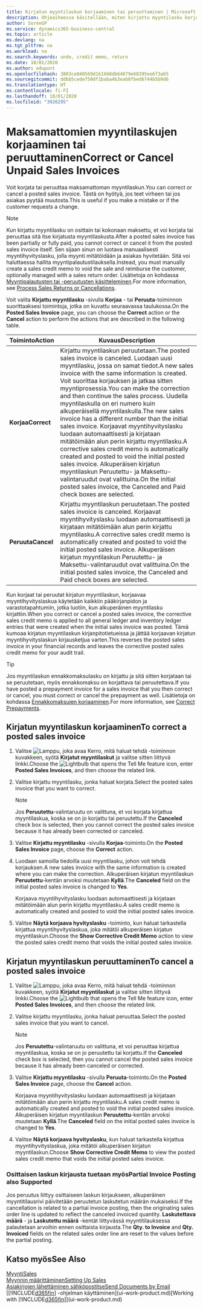 ```yaml
---
title: Kirjatun myyntilaskun korjaaminen tai peruuttaminen | Microsoft Docs
description: Ohjeaiheessa käsitellään, miten kirjattu myyntilasku korjataan, kumotaan tai peruutetaan ja miten myyntihyvityslasku kohdistetaan.
author: SorenGP
ms.service: dynamics365-business-central
ms.topic: article
ms.devlang: na
ms.tgt_pltfrm: na
ms.workload: na
ms.search.keywords: undo, credit memo, return
ms.date: 10/01/2020
ms.author: edupont
ms.openlocfilehash: 3803ce840569d1b1668db64879e68395ee6f3a65
ms.sourcegitcommit: ddbb5cede750df1baba4b3eab8fbed6744b5b9d6
ms.translationtype: HT
ms.contentlocale: fi-FI
ms.lasthandoff: 10/01/2020
ms.locfileid: "3926295"
---
```

# <a name="correct-or-cancel-unpaid-sales-invoices"></a><span data-ttu-id="a2df5-103">Maksamattomien myyntilaskujen korjaaminen tai peruuttaminen</span><span class="sxs-lookup"><span data-stu-id="a2df5-103">Correct or Cancel Unpaid Sales Invoices</span></span>

<span data-ttu-id="a2df5-104">Voit korjata tai peruuttaa maksamattoman myyntilaskun.</span><span class="sxs-lookup"><span data-stu-id="a2df5-104">You can correct or cancel a posted sales invoice.</span></span> <span data-ttu-id="a2df5-105">Tästä on hyötyä, jos teet virheen tai jos asiakas pyytää muutosta.</span><span class="sxs-lookup"><span data-stu-id="a2df5-105">This is useful if you make a mistake or if the customer requests a change.</span></span>

> [!NOTE]  
> <span data-ttu-id="a2df5-106">Kun kirjattu myyntilasku on osittain tai kokonaan maksettu, et voi korjata tai peruuttaa sitä itse kirjatusta myyntilaskusta.</span><span class="sxs-lookup"><span data-stu-id="a2df5-106">After a posted sales invoice has been partially or fully paid, you cannot correct or cancel it from the posted sales invoice itself.</span></span> <span data-ttu-id="a2df5-107">Sen sijaan sinun on luotava manuaalisesti myyntihyvityslasku, jolla myynti mitätöidään ja asiakas hyvitetään. Sitä voi haluttaessa hallita myyntipalautustilauksella.</span><span class="sxs-lookup"><span data-stu-id="a2df5-107">Instead, you must manually create a sales credit memo to void the sale and reimburse the customer, optionally managed with a sales return order.</span></span> <span data-ttu-id="a2df5-108">Lisätietoja on kohdassa [Myyntipalautusten tai -peruutusten käsitteleminen](sales-how-process-sales-returns-cancellations.md).</span><span class="sxs-lookup"><span data-stu-id="a2df5-108">For more information, see [Process Sales Returns or Cancellations](sales-how-process-sales-returns-cancellations.md).</span></span>

<span data-ttu-id="a2df5-109">Voit valita **Kirjattu myyntilasku** -sivulla **Korjaa** - tai **Peruuta**-toiminnon suorittaaksesi toimintoja, jotka on kuvattu seuraavassa taulukossa.</span><span class="sxs-lookup"><span data-stu-id="a2df5-109">On the **Posted Sales Invoice** page, you can choose the **Correct** action or the **Cancel** action to perform the actions that are described in the following table.</span></span>

| <span data-ttu-id="a2df5-110">Toiminto</span><span class="sxs-lookup"><span data-stu-id="a2df5-110">Action</span></span> | <span data-ttu-id="a2df5-111">Kuvaus</span><span class="sxs-lookup"><span data-stu-id="a2df5-111">Description</span></span> |
| --- | --- |
| <span data-ttu-id="a2df5-112">**Korjaa**</span><span class="sxs-lookup"><span data-stu-id="a2df5-112">**Correct**</span></span> |<span data-ttu-id="a2df5-113">Kirjattu myyntilaskun peruutetaan.</span><span class="sxs-lookup"><span data-stu-id="a2df5-113">The posted sales invoice is canceled.</span></span> <span data-ttu-id="a2df5-114">Luodaan uusi myyntilasku, jossa on samat tiedot.</span><span class="sxs-lookup"><span data-stu-id="a2df5-114">A new sales invoice with the same information is created.</span></span> <span data-ttu-id="a2df5-115">Voit suorittaa korjauksen ja jatkaa sitten myyntiprosessia.</span><span class="sxs-lookup"><span data-stu-id="a2df5-115">You can make the correction and then continue the sales process.</span></span> <span data-ttu-id="a2df5-116">Uudella myyntilaskulla on eri numero kuin alkuperäisellä myyntilaskulla.</span><span class="sxs-lookup"><span data-stu-id="a2df5-116">The new sales invoice has a different number than the initial sales invoice.</span></span> <span data-ttu-id="a2df5-117">Korjaavat myyntihyvityslasku luodaan automaattisesti ja kirjataan mitätöimään alun perin kirjattu myyntilasku.</span><span class="sxs-lookup"><span data-stu-id="a2df5-117">A corrective sales credit memo is automatically created and posted to void the initial posted sales invoice.</span></span> <span data-ttu-id="a2df5-118">Alkuperäisen kirjatun myyntilaskun Peruutettu- ja Maksettu-valintaruudut ovat valittuina.</span><span class="sxs-lookup"><span data-stu-id="a2df5-118">On the initial posted sales invoice, the Canceled and Paid check boxes are selected.</span></span> |
| <span data-ttu-id="a2df5-119">**Peruuta**</span><span class="sxs-lookup"><span data-stu-id="a2df5-119">**Cancel**</span></span> |<span data-ttu-id="a2df5-120">Kirjattu myyntilaskun peruutetaan.</span><span class="sxs-lookup"><span data-stu-id="a2df5-120">The posted sales invoice is canceled.</span></span> <span data-ttu-id="a2df5-121">Korjaavat myyntihyvityslasku luodaan automaattisesti ja kirjataan mitätöimään alun perin kirjattu myyntilasku.</span><span class="sxs-lookup"><span data-stu-id="a2df5-121">A corrective sales credit memo is automatically created and posted to void the initial posted sales invoice.</span></span> <span data-ttu-id="a2df5-122">Alkuperäisen kirjatun myyntilaskun Peruutettu- ja Maksettu-valintaruudut ovat valittuina.</span><span class="sxs-lookup"><span data-stu-id="a2df5-122">On the initial posted sales invoice, the Canceled and Paid check boxes are selected.</span></span> |

<span data-ttu-id="a2df5-123">Kun korjaat tai peruutat kirjatun myyntilaskun, korjaavaa myyntihyvityslaskua käytetään kaikkiin pääkirjanpidon ja varastotapahtumiin, jotka luotiin, kun alkuperäinen myyntilasku kirjattiin.</span><span class="sxs-lookup"><span data-stu-id="a2df5-123">When you correct or cancel a posted sales invoice, the corrective sales credit memo is applied to all general ledger and inventory ledger entries that were created when the initial sales invoice was posted.</span></span> <span data-ttu-id="a2df5-124">Tämä kumoaa kirjatun myyntilaskun kirjanpitotietueissa ja jättää korjaavan kirjatun myyntihyvityslaskun kirjausketjua varten.</span><span class="sxs-lookup"><span data-stu-id="a2df5-124">This reverses the posted sales invoice in your financial records and leaves the corrective posted sales credit memo for your audit trail.</span></span>  

> [!TIP]
> <span data-ttu-id="a2df5-125">Jos myyntilaskun ennakkomaksulasku on kirjattu ja sitä sitten korjataan tai se peruutetaan, myös ennakkomaksu on korjattava tai peruutettava.</span><span class="sxs-lookup"><span data-stu-id="a2df5-125">If you have posted a prepayment invoice for a sales invoice that you then correct or cancel, you must correct or cancel the prepayment as well.</span></span> <span data-ttu-id="a2df5-126">Lisätietoja on kohdassa [Ennakkomaksujen korjaaminen](finance-how-to-correct-prepayments.md).</span><span class="sxs-lookup"><span data-stu-id="a2df5-126">For more information, see [Correct Prepayments](finance-how-to-correct-prepayments.md).</span></span>

## <a name="to-correct-a-posted-sales-invoice"></a><span data-ttu-id="a2df5-127">Kirjatun myyntilaskun korjaaminen</span><span class="sxs-lookup"><span data-stu-id="a2df5-127">To correct a posted sales invoice</span></span>

1. <span data-ttu-id="a2df5-128">Valitse ![Lamppu, joka avaa Kerro, mitä haluat tehdä -toiminnon](media/ui-search/search_small.png "Kerro, mitä haluat tehdä") kuvakkeen, syötä **Kirjatut myyntilaskut** ja valitse sitten liittyvä linkki.</span><span class="sxs-lookup"><span data-stu-id="a2df5-128">Choose the ![Lightbulb that opens the Tell Me feature](media/ui-search/search_small.png "Tell me what you want to do") icon, enter **Posted Sales Invoices**, and then choose the related link.</span></span>  
2. <span data-ttu-id="a2df5-129">Valitse kirjattu myyntilasku, jonka haluat korjata.</span><span class="sxs-lookup"><span data-stu-id="a2df5-129">Select the posted sales invoice that you want to correct.</span></span>

    > [!NOTE]  
    >   <span data-ttu-id="a2df5-130">Jos **Peruutettu**-valintaruutu on valittuna, et voi korjata kirjattua myyntilaskua, koska se on jo korjattu tai peruutettu.</span><span class="sxs-lookup"><span data-stu-id="a2df5-130">If the **Canceled** check box is selected, then you cannot correct the posted sales invoice because it has already been corrected or canceled.</span></span>
3. <span data-ttu-id="a2df5-131">Valitse **Kirjattu myyntilasku** -sivulla **Korjaa**-toiminto.</span><span class="sxs-lookup"><span data-stu-id="a2df5-131">On the **Posted Sales Invoice** page, choose the **Correct** action.</span></span>  
4. <span data-ttu-id="a2df5-132">Luodaan samoilla tiedoilla uusi myyntilasku, johon voit tehdä korjauksen.</span><span class="sxs-lookup"><span data-stu-id="a2df5-132">A new sales invoice with the same information is created where you can make the correction.</span></span> <span data-ttu-id="a2df5-133">Alkuperäisen kirjatun myyntilaskun **Peruutettu**-kentän arvoksi muutetaan **Kyllä**.</span><span class="sxs-lookup"><span data-stu-id="a2df5-133">The **Canceled** field on the initial posted sales invoice is changed to **Yes**.</span></span>

    <span data-ttu-id="a2df5-134">Korjaava myyntihyvityslasku luodaan automaattisesti ja kirjataan mitätöimään alun perin kirjattu myyntilasku.</span><span class="sxs-lookup"><span data-stu-id="a2df5-134">A sales credit memo is automatically created and posted to void the initial posted sales invoice.</span></span>
5. <span data-ttu-id="a2df5-135">Valitse **Näytä korjaava hyvityslasku** -toiminto, kun haluat tarkastella kirjattua myyntihyvityslaskua, joka mitätöi alkuperäisen kirjatun myyntilaskun.</span><span class="sxs-lookup"><span data-stu-id="a2df5-135">Choose the **Show Corrective Credit Memo** action to view the posted sales credit memo that voids the initial posted sales invoice.</span></span>

## <a name="to-cancel-a-posted-sales-invoice"></a><span data-ttu-id="a2df5-136">Kirjatun myyntilaskun peruuttaminen</span><span class="sxs-lookup"><span data-stu-id="a2df5-136">To cancel a posted sales invoice</span></span>

1. <span data-ttu-id="a2df5-137">Valitse ![Lamppu, joka avaa Kerro, mitä haluat tehdä -toiminnon](media/ui-search/search_small.png "Kerro, mitä haluat tehdä") kuvakkeen, syötä **Kirjatut myyntilaskut** ja valitse sitten liittyvä linkki.</span><span class="sxs-lookup"><span data-stu-id="a2df5-137">Choose the ![Lightbulb that opens the Tell Me feature](media/ui-search/search_small.png "Tell me what you want to do") icon, enter **Posted Sales Invoices**, and then choose the related link.</span></span>  
2. <span data-ttu-id="a2df5-138">Valitse kirjattu myyntilasku, jonka haluat peruuttaa.</span><span class="sxs-lookup"><span data-stu-id="a2df5-138">Select the posted sales invoice that you want to cancel.</span></span>

    > [!NOTE]  
    >   <span data-ttu-id="a2df5-139">Jos **Peruutettu**-valintaruutu on valittuna, et voi peruuttaa kirjattua myyntilaskua, koska se on jo peruutettu tai korjattu.</span><span class="sxs-lookup"><span data-stu-id="a2df5-139">If the **Canceled** check box is selected, then you cannot cancel the posted sales invoice because it has already been canceled or corrected.</span></span>
3. <span data-ttu-id="a2df5-140">Valitse **Kirjattu myyntilasku** -sivulla **Peruuta**-toiminto.</span><span class="sxs-lookup"><span data-stu-id="a2df5-140">On the **Posted Sales Invoice** page, choose the **Cancel** action.</span></span>

    <span data-ttu-id="a2df5-141">Korjaava myyntihyvityslasku luodaan automaattisesti ja kirjataan mitätöimään alun perin kirjattu myyntilasku.</span><span class="sxs-lookup"><span data-stu-id="a2df5-141">A sales credit memo is automatically created and posted to void the initial posted sales invoice.</span></span> <span data-ttu-id="a2df5-142">Alkuperäisen kirjatun myyntilaskun **Peruutettu**-kentän arvoksi muutetaan **Kyllä**.</span><span class="sxs-lookup"><span data-stu-id="a2df5-142">The **Canceled** field on the initial posted sales invoice is changed to **Yes**.</span></span>
4. <span data-ttu-id="a2df5-143">Valitse **Näytä korjaava hyvityslasku**, kun haluat tarkastella kirjattua myyntihyvityslaskua, joka mitätöi alkuperäisen kirjatun myyntilaskun.</span><span class="sxs-lookup"><span data-stu-id="a2df5-143">Choose **Show Corrective Credit Memo** to view the posted sales credit memo that voids the initial posted sales invoice.</span></span>

### <a name="partial-invoice-posting-also-supported"></a><span data-ttu-id="a2df5-144">Osittaisen laskun kirjausta tuetaan myös</span><span class="sxs-lookup"><span data-stu-id="a2df5-144">Partial Invoice Posting also Supported</span></span>

<span data-ttu-id="a2df5-145">Jos peruutus liittyy osittaiseen laskun kirjaukseen, alkuperäinen myyntitilausrivi päivitetään peruutetun laskutetun määrän mukaiseksi.</span><span class="sxs-lookup"><span data-stu-id="a2df5-145">If the cancellation is related to a partial invoice posting, then the originating sales order line is updated to reflect the canceled invoiced quantity.</span></span> <span data-ttu-id="a2df5-146">**Laskutettava määrä** - ja **Laskutettu määrä** -kentät liittyvässä myyntitilauksessa palautetaan arvoihin ennen osittaista kirjausta.</span><span class="sxs-lookup"><span data-stu-id="a2df5-146">The **Qty. to Invoice** and **Qty. Invoiced** fields on the related sales order line are reset to the values before the partial posting.</span></span>

## <a name="see-also"></a><span data-ttu-id="a2df5-147">Katso myös</span><span class="sxs-lookup"><span data-stu-id="a2df5-147">See Also</span></span>

[<span data-ttu-id="a2df5-148">Myynti</span><span class="sxs-lookup"><span data-stu-id="a2df5-148">Sales</span></span>](sales-manage-sales.md)  
[<span data-ttu-id="a2df5-149">Myynnin määrittäminen</span><span class="sxs-lookup"><span data-stu-id="a2df5-149">Setting Up Sales</span></span>](sales-setup-sales.md)  
[<span data-ttu-id="a2df5-150">Asiakirjojen lähettäminen sähköpostitse</span><span class="sxs-lookup"><span data-stu-id="a2df5-150">Send Documents by Email</span></span>](ui-how-send-documents-email.md)  
<span data-ttu-id="a2df5-151">[[!INCLUDE[d365fin](includes/d365fin_md.md)] -ohjelman käyttäminen](ui-work-product.md)</span><span class="sxs-lookup"><span data-stu-id="a2df5-151">[Working with [!INCLUDE[d365fin](includes/d365fin_md.md)]](ui-work-product.md)</span></span>
